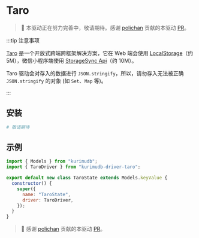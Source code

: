 # Taro

> 📜 本驱动正在努力完善中，敬请期待。感谢 [polichan](https://github.com/polichan) 贡献的本驱动 [PR](https://github.com/akirarika/kurimudb/pull/12)。

:::tip 注意事项

[Taro](https://taro.jd.com/) 是一个开放式跨端跨框架解决方案，它在 Web 端会使用 [LocalStorage](https://developer.mozilla.org/docs/Web/API/Window/localStorage)（约 5M），微信小程序端使用 [StorageSync Api](https://developers.weixin.qq.com/miniprogram/dev/api/storage/wx.setStorageSync.html)（约 10M）。

Taro 驱动会对存入的数据进行 `JSON.stringify`，所以，请勿存入无法被正确 `JSON.stringify` 的对象 (如 `Set`、`Map` 等)。

:::

## 安装

```bash
# 敬请期待
```

## 示例

```js {2,8}
import { Models } from "kurimudb";
import { TaroDriver } from "kurimudb-driver-taro";

export default new class TaroState extends Models.keyValue {
  constructor() {
    super({
      name: "TaroState",
      driver: TaroDriver,
    });
  }
}
```

> 📜 感谢 [polichan](https://github.com/polichan) 贡献的本驱动 [PR](https://github.com/akirarika/kurimudb/pull/12)。
